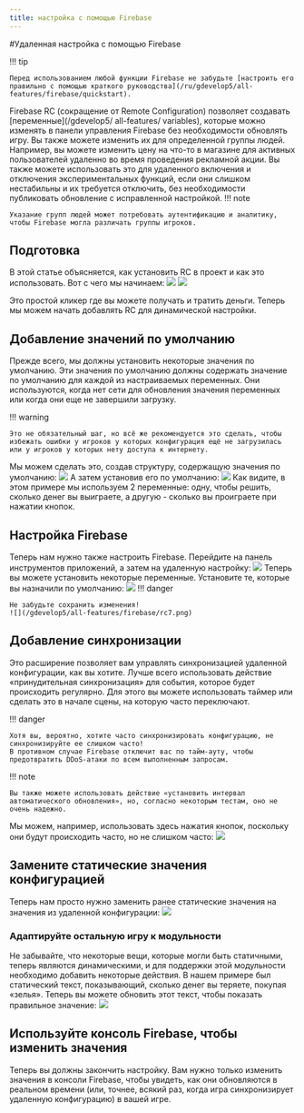 ```yaml
---
title: настройка с помощью Firebase
---
```

#Удаленная настройка с помощью Firebase

!!! tip

    Перед использованием любой функции Firebase не забудьте [настроить его правильно с помощью краткого руководства](/ru/gdevelop5/all-features/firebase/quickstart).

Firebase RC (сокращение от Remote Configuration) позволяет создавать [переменные](/gdevelop5/ all-features/ variables), которые можно изменять в панели управления Firebase без необходимости обновлять игру.
Вы также можете изменить их для определенной группы людей.
Например, вы можете изменить цену на что-то в магазине для активных пользователей удаленно во время проведения рекламной акции.
Вы также можете использовать это для удаленного включения и отключения экспериментальных функций, если они слишком нестабильны и их требуется отключить,
без необходимости публиковать обновление с исправленной настройкой.
!!! note

    Указание групп людей может потребовать аутентификацию и аналитику, чтобы Firebase могла различать группы игроков.

## Подготовка

В этой статье объясняется, как установить RC в проект и как это использовать.
Вот с чего мы начинаем:
![](/gdevelop5/all-features/firebase/rc1.png)
![](/gdevelop5/all-features/firebase/rc2.png)

Это простой кликер где вы можете получать и тратить деньги. Теперь мы можем начать добавлять RC для динамической настройки.

## Добавление значений по умолчанию

Прежде всего, мы должны установить некоторые значения по умолчанию.
Эти значения по умолчанию должны содержать значение по умолчанию для каждой из настраиваемых переменных.
Они используются, когда нет сети для обновления значения переменных или когда они еще не завершили загрузку.

!!! warning


    Это не обязательный шаг, но всё же рекомендуется это сделать, чтобы избежать ошибки у игроков у которых конфигурация ещё не загрузилась или у игроков у которых нету доступа к интернету.


Мы можем сделать это, создав структуру, содержащую значения по умолчанию:
![](/gdevelop5/all-features/firebase/rc3.png)
А затем установив его по умолчанию:
![](/gdevelop5/all-features/firebase/rc4.png)
Как видите, в этом примере мы используем 2 переменные: одну, чтобы решить, сколько денег вы выиграете, а другую - сколько вы проиграете при нажатии кнопок.

## Настройка Firebase

Теперь нам нужно также настроить Firebase. Перейдите на панель инструментов приложений, а затем на удаленную настройку:
![](/gdevelop5/all-features/firebase/rc5.png)
Теперь вы можете установить некоторые переменные. Установите те, которые вы назначили по умолчанию:
![](/gdevelop5/all-features/firebase/rc6.png)
!!! danger


    Не забудьте сохранить изменения!
    ![](/gdevelop5/all-features/firebase/rc7.png)


## Добавление синхронизации

Это расширение позволяет вам управлять синхронизацией удаленной конфигурации, как вы хотите.
Лучше всего использовать действие «принудительная синхронизация» для события, которое будет происходить регулярно.
Для этого вы можете использовать таймер или сделать это в начале сцены, на которую часто переключают.

!!! danger


    Хотя вы, вероятно, хотите часто синхронизировать конфигурацию, не синхронизируйте ее слишком часто!
    В противном случае Firebase отключит вас по тайм-ауту, чтобы предотвратить DDoS-атаки по всем выполненным запросам.


!!! note


    Вы также можете использовать действие «установить интервал автоматического обновления», но, согласно некоторым тестам, оно не очень надежно.


Мы можем, например, использовать здесь нажатия кнопок, поскольку они будут происходить часто, но не слишком часто:
![](/gdevelop5/all-features/firebase/rc8.png)

## Замените статические значения конфигурацией

Теперь нам просто нужно заменить ранее статические значения на значения из удаленной конфигурации:
![](/gdevelop5/all-features/firebase/rc9.png)

### Адаптируйте остальную игру к модульности

Не забывайте, что некоторые вещи, которые могли быть статичными, теперь являются динамическими, и для поддержки этой модульности необходимо добавить некоторые действия.
В нашем примере был статический текст, показывающий, сколько денег вы теряете, покупая «зелья». Теперь вы можете обновить этот текст, чтобы показать правильное значение:
![](/gdevelop5/all-features/firebase/rc10.png)

## Используйте консоль Firebase, чтобы изменить значения

Теперь вы должны закончить настройку.
Вам нужно только изменить значения в консоли Firebase, чтобы увидеть, как они обновляются в реальном времени (или, точнее, всякий раз, когда игра синхронизирует удаленную конфигурацию) в вашей игре.